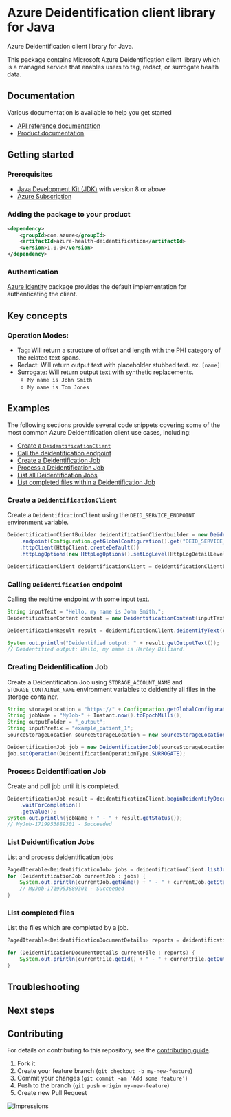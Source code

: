 # Azure Deidentification client library for Java

Azure Deidentification client library for Java.

This package contains Microsoft Azure Deidentification client library which is a managed service that enables users to tag, redact, or surrogate health data.

## Documentation

Various documentation is available to help you get started

- [API reference documentation][docs]
- [Product documentation][product_documentation]

## Getting started

### Prerequisites

- [Java Development Kit (JDK)][jdk] with version 8 or above
- [Azure Subscription][azure_subscription]

### Adding the package to your product

[//]: # ({x-version-update-start;com.azure:azure-health-deidentification;current})
```xml
<dependency>
    <groupId>com.azure</groupId>
    <artifactId>azure-health-deidentification</artifactId>
    <version>1.0.0</version>
</dependency>
```
[//]: # ({x-version-update-end})

### Authentication

[Azure Identity][azure_identity] package provides the default implementation for authenticating the client.

## Key concepts
### Operation Modes:

- Tag: Will return a structure of offset and length with the PHI category of the related text spans.
- Redact: Will return output text with placeholder stubbed text. ex. `[name]`
- Surrogate: Will return output text with synthetic replacements.
    - `My name is John Smith`
    - `My name is Tom Jones`

## Examples

The following sections provide several code snippets covering some of the most common Azure Deidentification client use cases, including:

- [Create a `DeidentificationClient`](#create-a-deidentificationclient)
- [Call the deidentification endpoint](#calling-deidentification-endpoint)
- [Create a Deidentification Job](#creating-deidentification-job)
- [Process a Deidentification Job](#process-deidentification-job)
- [List all Deidentification Jobs](#list-deidentification-jobs)
- [List completed files within a Deidentification Job](#list-completed-files)

### Create a `DeidentificationClient`

Create a `DeidentificationClient` using the `DEID_SERVICE_ENDPOINT` environment variable.

```java com.azure.health.deidentification.readme
DeidentificationClientBuilder deidentificationClientbuilder = new DeidentificationClientBuilder()
    .endpoint(Configuration.getGlobalConfiguration().get("DEID_SERVICE_ENDPOINT", "endpoint"))
    .httpClient(HttpClient.createDefault())
    .httpLogOptions(new HttpLogOptions().setLogLevel(HttpLogDetailLevel.BASIC));

DeidentificationClient deidentificationClient = deidentificationClientbuilder.buildClient();
```

### Calling `Deidentification` endpoint

Calling the realtime endpoint with some input text.

```java com.azure.health.deidentification.sync.helloworld
String inputText = "Hello, my name is John Smith.";
DeidentificationContent content = new DeidentificationContent(inputText);

DeidentificationResult result = deidentificationClient.deidentifyText(content);

System.out.println("Deidentified output: " + result.getOutputText());
// Deidentified output: Hello, my name is Harley Billiard.
```
### Creating Deidentification Job

Create a Deidentification Job using `STORAGE_ACCOUNT_NAME` and `STORAGE_CONTAINER_NAME` environment variables to 
deidentify all files in the storage container.

```java com.azure.health.deidentification.sync.createjob.create
String storageLocation = "https://" + Configuration.getGlobalConfiguration().get("STORAGE_ACCOUNT_NAME") + ".blob.core.windows.net/" + Configuration.getGlobalConfiguration().get("STORAGE_CONTAINER_NAME");
String jobName = "MyJob-" + Instant.now().toEpochMilli();
String outputFolder = "_output";
String inputPrefix = "example_patient_1";
SourceStorageLocation sourceStorageLocation = new SourceStorageLocation(storageLocation, inputPrefix);

DeidentificationJob job = new DeidentificationJob(sourceStorageLocation, new TargetStorageLocation(storageLocation, outputFolder));
job.setOperation(DeidentificationOperationType.SURROGATE);

```
### Process Deidentification Job

Create and poll job until it is completed.

```java com.azure.health.deidentification.sync.createjob.process
DeidentificationJob result = deidentificationClient.beginDeidentifyDocuments(jobName, job)
    .waitForCompletion()
    .getValue();
System.out.println(jobName + " - " + result.getStatus());
// MyJob-1719953889301 - Succeeded
```

### List Deidentification Jobs

List and process deidentification jobs

```java com.azure.health.deidentification.sync.listjobs
PagedIterable<DeidentificationJob> jobs = deidentificationClient.listJobs();
for (DeidentificationJob currentJob : jobs) {
    System.out.println(currentJob.getName() + " - " + currentJob.getStatus());
    // MyJob-1719953889301 - Succeeded
}
```

### List completed files

List the files which are completed by a job.

```java com.azure.health.deidentification.sync.listcompletedfiles
PagedIterable<DeidentificationDocumentDetails> reports = deidentificationClient.listJobDocuments(jobName);

for (DeidentificationDocumentDetails currentFile : reports) {
    System.out.println(currentFile.getId() + " - " + currentFile.getOutput().getLocation());
}
```



## Troubleshooting

## Next steps

## Contributing

For details on contributing to this repository, see the [contributing guide](https://github.com/Azure/azure-sdk-for-java/blob/main/CONTRIBUTING.md).

1. Fork it
1. Create your feature branch (`git checkout -b my-new-feature`)
1. Commit your changes (`git commit -am 'Add some feature'`)
1. Push to the branch (`git push origin my-new-feature`)
1. Create new Pull Request

<!-- LINKS -->
[product_documentation]: https://azure.microsoft.com/services/
[docs]: https://azure.github.io/azure-sdk-for-java/
[jdk]: https://learn.microsoft.com/azure/developer/java/fundamentals/
[azure_subscription]: https://azure.microsoft.com/free/
[azure_identity]: https://github.com/Azure/azure-sdk-for-java/blob/main/sdk/identity/azure-identity

![Impressions](https://azure-sdk-impressions.azurewebsites.net/api/impressions/azure-sdk-for-java%2Fsdk%2Fhealthdataaiservices%2Fazure-health-deidentification%2FREADME.png)
